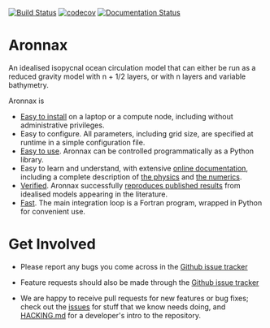 [![Build Status](https://travis-ci.org/edoddridge/aronnax.svg?branch=master)](https://travis-ci.org/edoddridge/aronnax)
[![codecov](https://codecov.io/gh/edoddridge/aronnax/branch/master/graph/badge.svg)](https://codecov.io/gh/edoddridge/aronnax)
[![Documentation Status](http://readthedocs.org/projects/aronnax/badge/?version=latest)](http://aronnax.readthedocs.io/en/latest/?badge=latest)


# Aronnax

An idealised isopycnal ocean circulation model that can either be run
as a reduced gravity model with n + 1/2 layers, or with n layers and
variable bathymetry.

Aronnax is
- [Easy to install](http://aronnax.readthedocs.io/en/latest/installation.html)
  on a laptop or a compute node, including without
  administrative privileges.
- Easy to configure.  All parameters, including grid size, are
  specified at runtime in a simple configuration file.
- [Easy to use](http://aronnax.readthedocs.io/en/latest/examples.html).
  Aronnax can be controlled programmatically as a Python library.
- Easy to learn and understand, with extensive [online
  documentation](http://aronnax.readthedocs.io/en/latest/index.html), including a
  complete description of [the
  physics](http://aronnax.readthedocs.io/en/latest/aronnax_model.html#the-physics)
  and [the
  numerics](http://aronnax.readthedocs.io/en/latest/aronnax_model.html#numerical-algorithm).
- [Verified](http://aronnax.readthedocs.io/en/latest/verification.html).
  Aronnax successfully [reproduces published results](http://aronnax.readthedocs.io/en/latest/examples.html#reproducing-published-results) from
  idealised models appearing in the literature.
- [Fast](http://aronnax.readthedocs.io/en/latest/benchmarks.html).  The
  main integration loop is a Fortran program, wrapped in
  Python for convenient use.


# Get Involved

- Please report any bugs you come across in the [Github issue
  tracker](https://github.com/edoddridge/aronnax/issues)

- Feature requests should also be made through the [Github issue
  tracker](https://github.com/edoddridge/aronnax/issues)

- We are happy to receive pull requests for new features or bug fixes;
  check out the [issues](https://github.com/edoddridge/aronnax/issues) for
  stuff that we know needs doing, and [HACKING.md](HACKING.md) for a
  developer's intro to the repository.
